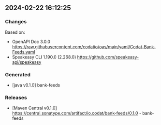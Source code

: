 

## 2024-02-22 16:12:25
### Changes
Based on:
- OpenAPI Doc 3.0.0 https://raw.githubusercontent.com/codatio/oas/main/yaml/Codat-Bank-Feeds.yaml
- Speakeasy CLI 1.190.0 (2.268.0) https://github.com/speakeasy-api/speakeasy
### Generated
- [java v0.1.0] bank-feeds
### Releases
- [Maven Central v0.1.0] https://central.sonatype.com/artifact/io.codat/bank-feeds/0.1.0 - bank-feeds